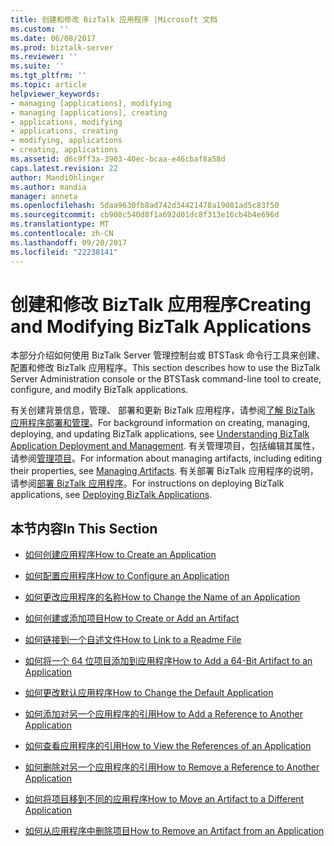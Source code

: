 ```yaml
---
title: 创建和修改 BizTalk 应用程序 |Microsoft 文档
ms.custom: ''
ms.date: 06/08/2017
ms.prod: biztalk-server
ms.reviewer: ''
ms.suite: ''
ms.tgt_pltfrm: ''
ms.topic: article
helpviewer_keywords:
- managing [applications], modifying
- managing [applications], creating
- applications, modifying
- applications, creating
- modifying, applications
- creating, applications
ms.assetid: d6c9ff3a-3903-40ec-bcaa-e46cbaf8a58d
caps.latest.revision: 22
author: MandiOhlinger
ms.author: mandia
manager: anneta
ms.openlocfilehash: 5daa9630fb8ad742d34421478a19081ad5c83f50
ms.sourcegitcommit: cb908c540d8f1a692d01dc8f313e16cb4b4e696d
ms.translationtype: MT
ms.contentlocale: zh-CN
ms.lasthandoff: 09/20/2017
ms.locfileid: "22238141"
---
```

# <a name="creating-and-modifying-biztalk-applications"></a><span data-ttu-id="cd880-102">创建和修改 BizTalk 应用程序</span><span class="sxs-lookup"><span data-stu-id="cd880-102">Creating and Modifying BizTalk Applications</span></span>
<span data-ttu-id="cd880-103">本部分介绍如何使用 BizTalk Server 管理控制台或 BTSTask 命令行工具来创建、配置和修改 BizTalk 应用程序。</span><span class="sxs-lookup"><span data-stu-id="cd880-103">This section describes how to use the BizTalk Server Administration console or the BTSTask command-line tool to create, configure, and modify BizTalk applications.</span></span>  
  
 <span data-ttu-id="cd880-104">有关创建背景信息，管理、 部署和更新 BizTalk 应用程序，请参阅[了解 BizTalk 应用程序部署和管理](../core/understanding-biztalk-application-deployment-and-management.md)。</span><span class="sxs-lookup"><span data-stu-id="cd880-104">For background information on creating, managing, deploying, and updating BizTalk applications, see [Understanding BizTalk Application Deployment and Management](../core/understanding-biztalk-application-deployment-and-management.md).</span></span> <span data-ttu-id="cd880-105">有关管理项目，包括编辑其属性，请参阅[管理项目](../core/managing-artifacts.md)。</span><span class="sxs-lookup"><span data-stu-id="cd880-105">For information about managing artifacts, including editing their properties, see [Managing Artifacts](../core/managing-artifacts.md).</span></span> <span data-ttu-id="cd880-106">有关部署 BizTalk 应用程序的说明，请参阅[部署 BizTalk 应用程序](../core/deploying-biztalk-applications.md)。</span><span class="sxs-lookup"><span data-stu-id="cd880-106">For instructions on deploying BizTalk applications, see [Deploying BizTalk Applications](../core/deploying-biztalk-applications.md).</span></span>  
  
## <a name="in-this-section"></a><span data-ttu-id="cd880-107">本节内容</span><span class="sxs-lookup"><span data-stu-id="cd880-107">In This Section</span></span>  
  
-   [<span data-ttu-id="cd880-108">如何创建应用程序</span><span class="sxs-lookup"><span data-stu-id="cd880-108">How to Create an Application</span></span>](../core/how-to-create-an-application.md)  
  
-   [<span data-ttu-id="cd880-109">如何配置应用程序</span><span class="sxs-lookup"><span data-stu-id="cd880-109">How to Configure an Application</span></span>](../core/how-to-configure-an-application.md)  
  
-   [<span data-ttu-id="cd880-110">如何更改应用程序的名称</span><span class="sxs-lookup"><span data-stu-id="cd880-110">How to Change the Name of an Application</span></span>](../core/how-to-change-the-name-of-an-application.md)  
  
-   [<span data-ttu-id="cd880-111">如何创建或添加项目</span><span class="sxs-lookup"><span data-stu-id="cd880-111">How to Create or Add an Artifact</span></span>](../core/how-to-create-or-add-an-artifact.md)  
  
-   [<span data-ttu-id="cd880-112">如何链接到一个自述文件</span><span class="sxs-lookup"><span data-stu-id="cd880-112">How to Link to a Readme File</span></span>](../core/how-to-link-to-a-readme-file.md)  
  
-   [<span data-ttu-id="cd880-113">如何将一个 64 位项目添加到应用程序</span><span class="sxs-lookup"><span data-stu-id="cd880-113">How to Add a 64-Bit Artifact to an Application</span></span>](../core/how-to-add-a-64-bit-artifact-to-an-application.md)  
  
-   [<span data-ttu-id="cd880-114">如何更改默认应用程序</span><span class="sxs-lookup"><span data-stu-id="cd880-114">How to Change the Default Application</span></span>](../core/how-to-change-the-default-application.md)  
  
-   [<span data-ttu-id="cd880-115">如何添加对另一个应用程序的引用</span><span class="sxs-lookup"><span data-stu-id="cd880-115">How to Add a Reference to Another Application</span></span>](../core/how-to-add-a-reference-to-another-application.md)  
  
-   [<span data-ttu-id="cd880-116">如何查看应用程序的引用</span><span class="sxs-lookup"><span data-stu-id="cd880-116">How to View the References of an Application</span></span>](../core/how-to-view-the-references-of-an-application.md)  
  
-   [<span data-ttu-id="cd880-117">如何删除对另一个应用程序的引用</span><span class="sxs-lookup"><span data-stu-id="cd880-117">How to Remove a Reference to Another Application</span></span>](../core/how-to-remove-a-reference-to-another-application.md)  
  
-   [<span data-ttu-id="cd880-118">如何将项目移到不同的应用程序</span><span class="sxs-lookup"><span data-stu-id="cd880-118">How to Move an Artifact to a Different Application</span></span>](../core/how-to-move-an-artifact-to-a-different-application.md)  
  
-   [<span data-ttu-id="cd880-119">如何从应用程序中删除项目</span><span class="sxs-lookup"><span data-stu-id="cd880-119">How to Remove an Artifact from an Application</span></span>](../core/how-to-remove-an-artifact-from-an-application.md)